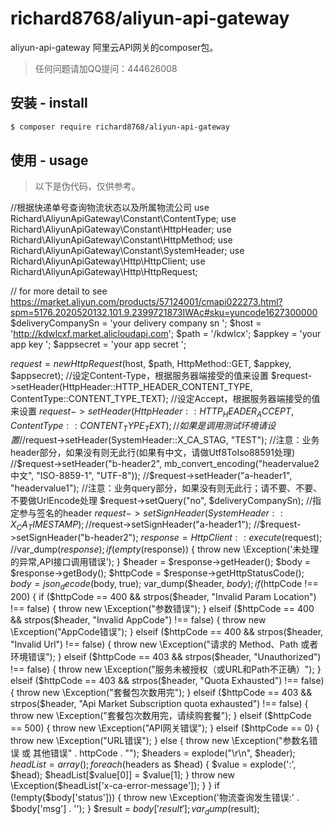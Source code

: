 # richard8768/aliyun-api-gateway

aliyun-api-gateway 阿里云API网关的composer包。

> 任何问题请加QQ提问：444626008


## 安装 - install


```bash
$ composer require richard8768/aliyun-api-gateway
```


## 使用 - usage


> 以下是伪代码，仅供参考。

//根据快递单号查询物流状态以及所属物流公司
use Richard\AliyunApiGateway\Constant\ContentType;
use Richard\AliyunApiGateway\Constant\HttpHeader;
use Richard\AliyunApiGateway\Constant\HttpMethod;
use Richard\AliyunApiGateway\Constant\SystemHeader;
use Richard\AliyunApiGateway\Http\HttpClient;
use Richard\AliyunApiGateway\Http\HttpRequest;

// for more detail to see https://market.aliyun.com/products/57124001/cmapi022273.html?spm=5176.2020520132.101.9.2399721873IWAc#sku=yuncode1627300000
$deliveryCompanySn = 'your delivery company sn ';
$host = 'http://kdwlcxf.market.alicloudapi.com';
$path = '/kdwlcx';
$appkey = 'your app key ';
$appsecret = 'your app secret ';

$request = new HttpRequest($host, $path, HttpMethod::GET, $appkey, $appsecret);
//设定Content-Type，根据服务器端接受的值来设置
$request->setHeader(HttpHeader::HTTP_HEADER_CONTENT_TYPE, ContentType::CONTENT_TYPE_TEXT);
//设定Accept，根据服务器端接受的值来设置
$request->setHeader(HttpHeader::HTTP_HEADER_ACCEPT, ContentType::CONTENT_TYPE_TEXT);
//如果是调用测试环境请设置
//$request->setHeader(SystemHeader::X_CA_STAG, "TEST");
//注意：业务header部分，如果没有则无此行(如果有中文，请做Utf8ToIso88591处理)
//$request->setHeader("b-header2", mb_convert_encoding("headervalue2中文", "ISO-8859-1", "UTF-8"));
//$request->setHeader("a-header1", "headervalue1");
//注意：业务query部分，如果没有则无此行；请不要、不要、不要做UrlEncode处理
$request->setQuery("no", $deliveryCompanySn);
//指定参与签名的header
$request->setSignHeader(SystemHeader::X_CA_TIMESTAMP);
//$request->setSignHeader("a-header1");
//$request->setSignHeader("b-header2");
$response = HttpClient::execute($request);
//var_dump($response);
if (empty($response)) {
    throw new \Exception('未处理的异常,API接口调用错误');
}
$header = $response->getHeader();
$body = $response->getBody();
$httpCode = $response->getHttpStatusCode();
$body = json_decode($body, true);
var_dump($header, $body);
if ($httpCode !== 200) {
    if ($httpCode == 400 && strpos($header, "Invalid Param Location") !== false) {
        throw new \Exception("参数错误");
    } elseif ($httpCode == 400 && strpos($header, "Invalid AppCode") !== false) {
        throw new \Exception("AppCode错误");
    } elseif ($httpCode == 400 && strpos($header, "Invalid Url") !== false) {
        throw new \Exception("请求的 Method、Path 或者环境错误");
    } elseif ($httpCode == 403 && strpos($header, "Unauthorized") !== false) {
        throw new \Exception("服务未被授权（或URL和Path不正确）");
    } elseif ($httpCode == 403 && strpos($header, "Quota Exhausted") !== false) {
        throw new \Exception("套餐包次数用完");
    } elseif ($httpCode == 403 && strpos($header, "Api Market Subscription quota exhausted") !== false) {
        throw new \Exception("套餐包次数用完，请续购套餐");
    } elseif ($httpCode == 500) {
        throw new \Exception("API网关错误");
    } elseif ($httpCode == 0) {
        throw new \Exception("URL错误");
    } else {
        throw new \Exception("参数名错误 或 其他错误" . httpCode . "");
        $headers = explode("\r\n", $header);
        $headList = array();
        foreach ($headers as $head) {
            $value = explode(':', $head);
            $headList[$value[0]] = $value[1];
        }
        throw new \Exception($headList['x-ca-error-message']);
    }
}
if (!empty($body['status'])) {
    throw new \Exception('物流查询发生错误:' . $body['msg'] . '');
}
$result = $body['result'];
var_dump($result);
```
